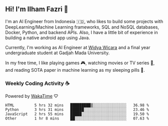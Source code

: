 ## Hi! I'm Ilham Fazri 👋

I'm an AI Engineer from Indonesia 🇮🇩, who likes to build some projects with DeepLearning/Machine Learning frameworks, SQL and NoSQL databases, Docker, Python, and backend APIs. Also, I have a little bit of experience in building a native android app using Java.

Currently, I'm working as AI Engineer at [Widya Wicara](https://widyawicara.com) and a final year undergraduate student at Gadjah Mada University. 

In my free time, I like playing games 🎮, watching movies or TV series 🍿, and reading SOTA paper in machine learning as my sleeping pills 💊. 

### Weekly Coding Activity ☕
Powered by [WakaTime](https://wakatime.com/) ♡
<!--START_SECTION:waka-->

```text
HTML         5 hrs 32 mins   █████████▒░░░░░░░░░░░░░░░   36.98 %
Python       3 hrs 31 mins   ██████░░░░░░░░░░░░░░░░░░░   23.46 %
JavaScript   2 hrs 55 mins   █████░░░░░░░░░░░░░░░░░░░░   19.50 %
Other        1 hr 8 mins     ██░░░░░░░░░░░░░░░░░░░░░░░   07.63 %
```

<!--END_SECTION:waka-->
